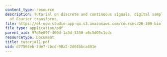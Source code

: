 ```yaml
---
content_type: resource
description: Tutorial on discrete and continuous signals, digital sampling, and summary
  of Fourier transforms.
file: https://ol-ocw-studio-app-qa.s3.amazonaws.com/courses/20-309-biological-engineering-ii-instrumentation-and-measurement-fall-2006/d77564eb7de7cbcd98a22d64bbca401e_tutorial1.pdf
file_type: application/pdf
parent_uid: 97d5e097-466d-1a3d-3330-a6c5d05c1cdc
resourcetype: Document
title: tutorial1.pdf
uid: d77564eb-7de7-cbcd-98a2-2d64bbca401e
---
```

